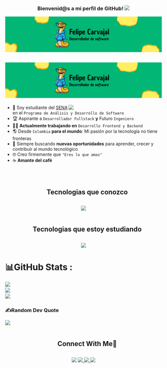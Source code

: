 
<h3 align="center">
  Bienvenid@s a mi perfil de GitHub!
  <img src="https://media.giphy.com/media/hvRJCLFzcasrR4ia7z/giphy.gif" width="28">
</h3>

<!-- GIF HEADER -->
<img src="https://github.com/FelipeCarvajalParra/FelipeCarvajalParra/blob/main/Dise%C3%B1o%20sin%20t%C3%ADtulo.png?raw=true" style="whidt: 100%;">


  <!-- :boom: Puedes visitar [MI SITIO WEB] para conocer más sobre mi trayectoria (Actualiza con tu enlace) -->


## <picture><img src="https://github.com/FelipeCarvajalParra/FelipeCarvajalParra/blob/main/Dise%C3%B1o%20sin%20t%C3%ADtulo.png?raw=true"></picture>

<picture> <img align="right" src="https://media.giphy.com/media/SWoSkN6DxTszqIKEqv/giphy.gif" width = 300px></picture>

- :school: Soy estudiante del [SENA](https://www.sena.edu.co) en el `Programa de Análisis y Desarrollo de Software`
- :trophy: Aspirante a `Desarrollador Fullstack` **y** Futuro `Ingeniero`
- :technologist: **Actualmente trabajando en** `Desarrollo Frontend y Backend`
- :earth_americas: Desde `Colombia` **para el mundo**: Mi pasión por la tecnología no tiene fronteras
- :rocket: Siempre buscando **nuevas oportunidades** para aprender, crecer y contribuir al mundo tecnológico
- :nerd_face: Creo firmemente que `"Eres lo que amas"`
- :coffee: **Amante del café**


<br>



<!--h1 without bottom border-->
<div id="user-content-toc">
  <ul align="center">
    <summary><h2 style="display: inline-block">Tecnologias que conozco</h2></summary>
  </ul>
</div>
<!--tech stack icons-->
<p align="center">
  <a href="https://skillicons.dev">
    <img src="https://skillicons.dev/icons?i=github,html,css,js,py,django,mysql,vscode,figma" />
  </a>
</p>

<!--h1 without bottom border-->
<div id="user-content-toc">
  <ul align="center">
    <summary><h2 style="display: inline-block">Tecnologias que estoy estudiando</h2></summary>
  </ul>
</div>
<!--tech stack icons-->
<p align="center">
  <a href="https://skillicons.dev">
    <img src="https://skillicons.dev/icons?i=git,react,nodejs,java,spring" />
  </a>
</p>


# 📊GitHub Stats :
![](https://github-readme-stats.vercel.app/api?username=CodeWhiteWeb&theme=radical&hide_border=false&include_all_commits=false&count_private=false)<br/>
![](https://github-readme-streak-stats.herokuapp.com/?user=CodeWhiteWeb&theme=radical&hide_border=false)<br/>
![](https://github-readme-stats.vercel.app/api/top-langs/?username=CodeWhiteWeb&theme=radical&hide_border=false&include_all_commits=false&count_private=false&layout=compact)



### ✍️Random Dev Quote
![](https://quotes-github-readme.vercel.app/api?type=horizontal&theme=merko)





<!-- Connect with me -->
<!--h2 without bottom border-->
<div id="user-content-toc">
  <ul align="center">
    <summary><h2 style="display: inline-block">Connect With Me🤝</h2></summary>
  </ul>
</div>

<!--icons and links-->
<p align="center">
  <a href="" style="text-decoration:none">
    <img src="https://skillicons.dev/icons?i=gmail" />
  </a>
  <a href="">
    <img src="https://skillicons.dev/icons?i=instagram" />
  </a>
  <a href="">
    <img src="https://skillicons.dev/icons?i=linkedin" />
  </a>
  <a href="">
    <img src="https://skillicons.dev/icons?i=twitter" />
  </a>
  
</p>
